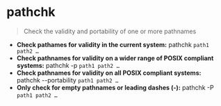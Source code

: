 # pathchk
> Check the validity and portability of one or more pathnames
- **Check pathames for validity in the current system:**
pathchk `path1 path2 …`
- **Check pathnames for validity on a wider range of POSIX compliant systems:**
pathchk -p `path1 path2 …`
- **Check pathnames for validity on all POSIX compliant systems:**
pathchk --portability `path1 path2 …`
- **Only check for empty pathnames or leading dashes (-):**
pathchk -P `path1 path2 …`
